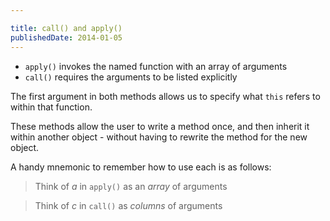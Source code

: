 ```yaml
---

title: call() and apply()
publishedDate: 2014-01-05
---
```


- `apply()` invokes the named function with an array of arguments
- `call()` requires the arguments to be listed explicitly

The first argument in both methods allows us to specify what `this` refers to within that function.

These methods allow the user to write a method once, and then inherit it within another object - without having to rewrite the method for the new object.

A handy mnemonic to remember how to use each is as follows:

> Think of _a_ in `apply()` as an _array_ of arguments

> Think of _c_ in `call()` as _columns_ of arguments
